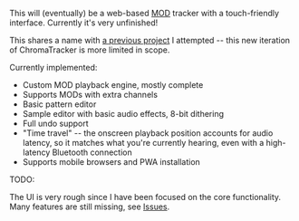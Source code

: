 This will (eventually) be a web-based [MOD](https://en.wikipedia.org/wiki/MOD_(file_format)) tracker with a touch-friendly interface. Currently it's very unfinished!

This shares a name with [a previous project](https://github.com/vanjac/chromatracker) I attempted -- this new iteration of ChromaTracker is more limited in scope.

Currently implemented:

- Custom MOD playback engine, mostly complete
- Supports MODs with extra channels
- Basic pattern editor
- Sample editor with basic audio effects, 8-bit dithering
- Full undo support
- "Time travel" -- the onscreen playback position accounts for audio latency, so it matches what you're currently hearing, even with a high-latency Bluetooth connection
- Supports mobile browsers and PWA installation

TODO:

The UI is very rough since I have been focused on the core functionality. Many features are still missing, see [Issues](https://github.com/vanjac/chromatracker-js/milestone/1).
